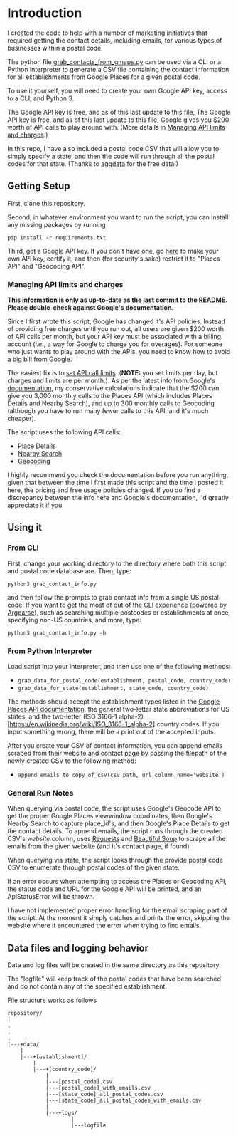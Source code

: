 # Introduction

I created the code to help with a number of marketing initiatives that required getting the contact details, including emails, for various types of businesses within a postal code.

The python file [grab_contacts_from_gmaps.py](grab_contacts_from_gmaps.py) can be used via a CLI or a Python interpreter to generate a CSV file containing the contact information for all establishments from Google Places for a given postal code.

To use it yourself, you will need to create your own Google API key, access to a CLI, and Python 3.

The Google API key is free, and as of this last update to this file, The Google API key is free, and as of this last update to this file, Google gives you $200 worth of API calls to play around with. (More details in [Managing API limits and charges](#managing-api-limits-and-charges).)

In this repo, I have also included a postal code CSV that will allow you to simply specify a state, and then the code will run through all the postal codes for that state. (Thanks to [aggdata](https://www.aggdata.com/) for the free data!)

## Getting Setup

First, clone this repository.

Second, in whatever environment you want to run the script, you can install any missing packages by running

`pip install -r requirements.txt`

Third, get a Google API key.  If you don't have one, go [here](https://developers.google.com/places/web-service/get-api-key#get_an_api_key) to make your own API key, certify it, and then (for security's sake) restrict it to "Places API" and "Geocoding API".

### Managing API limits and charges 

**This information is only as up-to-date as the last commit to the README.  Please double-check against Google's documentation.**

Since I first wrote this script, Google has changed it's API policies.  Instead of providing free charges until you run out, all users are given $200 worth of API calls per month, but your API key must be associated with a billing account (_i.e._, a way for Google to charge you for overages).  For someone who just wants to play around with the APIs, you need to know how to avoid a big bill from Google.

The easiest fix is to [set API call limits](https://cloud.google.com/apis/docs/capping-api-usage). (**NOTE:** you set limits per day, but charges and limits are per month.). As per the latest info from Google's [documentation](https://cloud.google.com/maps-platform/pricing/sheet/#places), my conservative calculations indicate that the $200 can give you 3,000 monthly calls to the Places API (which includes Places Details and Nearby Search), and up to 300 monthly calls to Geocoding (although you have to run many fewer calls to this API, and it's much cheaper).

The script uses the following API calls:

* [Place Details](https://developers.google.com/places/web-service/details)
* [Nearby Search](https://developers.google.com/places/web-service/search#PlaceSearchRequests)
* [Geocoding](https://developers.google.com/maps/documentation/geocoding/overview)

I highly recommend you check the documentation before you run anything, given that between the time I first made this script and the time I posted it here, the pricing and free usage policies changed.  If you do find a discrepancy between the info here and Google's documentation, I'd greatly appreciate it if you

## Using it

### From CLI

First, change your working directory to the directory where both this script and postal code database are. Then, type:

`python3 grab_contact_info.py`

and then follow the prompts to grab contact info from a single US postal code.  If you want to get the most of out of the CLI experience (powered by [Argparse](https://docs.python.org/3/library/argparse.html)), such as searching multiple postcodes or establishments at once, specifying non-US countries, and more, type:

`python3 grab_contact_info.py -h`

### From Python Interpreter

Load script into your interpreter, and then use one of the following methods:

* `grab_data_for_postal_code(establishment, postal_code, country_code)`
* `grab_data_for_state(establishment, state_code, country_code)`

The methods should accept the establishment types listed in the [Google Places API
documentation](https://developers.google.com/places/web-service/supported_types), the general two-letter state abbreviations for US states, and the two-letter (ISO 3166-1 alpha-2)[https://en.wikipedia.org/wiki/ISO_3166-1_alpha-2] country codes.  If you input something wrong, there will be a print out of the accepted inputs.

After you create your CSV of contact information, you can append emails scraped from their website and contact page by passing the filepath of the newly created CSV to the following method:

* `append_emails_to_copy_of_csv(csv_path, url_column_name='website')`


### General Run Notes

When querying via postal code, the script uses Google's Geocode API to get the proper Google Places viewwindow coordinates, then Google's Nearby Search to capture place\_id's, and then Google's Place Details to get the contact details.  To append emails, the script runs through the created CSV's _website_ column, uses [Requests](https://requests.readthedocs.io/en/master/) and [Beautiful Soup](https://www.crummy.com/software/BeautifulSoup/) to scrape all the emails from the given website (and it's contact page, if found).

When querying via state, the script looks through the provide postal code CSV to enumerate through postal codes of the given state.

If an error occurs when attempting to access the Places or Geocoding API, the status code and URL for the Google API will be printed, and an ApiStatusError will be thrown.

I have not implemented proper error handling for the email scraping part of the script.  At the moment it simply catches and prints the error, skipping the website where it encountered the error when trying to find emails.


## Data files and logging behavior

Data and log files will be created in the same directory as this repository.

The "logfile" will keep track of the postal codes that have been searched
and do not contain any of the specified establishment.

File structure works as follows

```
repository/
|
.
.
.
|---+data/
    |
    |---+[establishment]/
        |
        |---+[country_code]/
            |
            |---[postal_code].csv
            |---[postal_code]_with_emails.csv
            |---[state_code]_all_postal_codes.csv
            |---[state_code]_all_postal_codes_with_emails.csv
            |   
            |---+logs/
	                |
	                |---logfile
```
